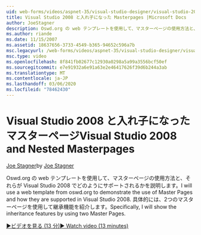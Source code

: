 ```yaml
---
uid: web-forms/videos/aspnet-35/visual-studio-designer/visual-studio-2008-and-nested-masterpages
title: Visual Studio 2008 と入れ子になった Masterpages |Microsoft Docs
author: JoeStagner
description: Oswd.org の web テンプレートを使用して、マスターページの使用方法と、それらが Visual Studio 2008 でどのようにサポートされるかを説明します。 具体的には、後で説明します...
ms.author: riande
ms.date: 11/15/2007
ms.assetid: 18637656-3733-4549-b365-94652c596a7b
msc.legacyurl: /web-forms/videos/aspnet-35/visual-studio-designer/visual-studio-2008-and-nested-masterpages
msc.type: video
ms.openlocfilehash: 8f841fb02677c12930a0298a5a99a3556bcf50ef
ms.sourcegitcommit: e7e91932a6e91a63e2e46417626f39d6b244a3ab
ms.translationtype: MT
ms.contentlocale: ja-JP
ms.lasthandoff: 03/06/2020
ms.locfileid: "78462430"
---
```

# <a name="visual-studio-2008-and-nested-masterpages"></a><span data-ttu-id="6ebcc-104">Visual Studio 2008 と入れ子になったマスターページ</span><span class="sxs-lookup"><span data-stu-id="6ebcc-104">Visual Studio 2008 and Nested Masterpages</span></span>

<span data-ttu-id="6ebcc-105">[Joe Stagner](https://github.com/JoeStagner)</span><span class="sxs-lookup"><span data-stu-id="6ebcc-105">by [Joe Stagner](https://github.com/JoeStagner)</span></span>

<span data-ttu-id="6ebcc-106">Oswd.org の web テンプレートを使用して、マスターページの使用方法と、それらが Visual Studio 2008 でどのようにサポートされるかを説明します。</span><span class="sxs-lookup"><span data-stu-id="6ebcc-106">I will use a web template from oswd.org to demonstrate the use of Master Pages and how they are supported in Visual Studio 2008.</span></span> <span data-ttu-id="6ebcc-107">具体的には、2つのマスターページを使用して継承機能を紹介します。</span><span class="sxs-lookup"><span data-stu-id="6ebcc-107">Specifically, I will show the inheritance features by using two Master Pages.</span></span>

[<span data-ttu-id="6ebcc-108">&#9654;ビデオを見る (13 分)</span><span class="sxs-lookup"><span data-stu-id="6ebcc-108">&#9654; Watch video (13 minutes)</span></span>](https://channel9.msdn.com/Blogs/ASP-NET-Site-Videos/visual-studio-2008-and-nested-masterpages)

